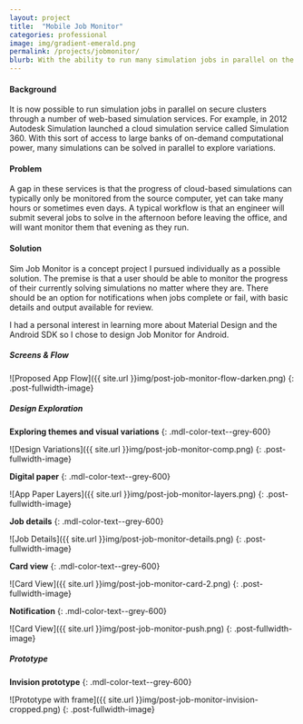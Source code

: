 ```yaml
---
layout: project
title:  "Mobile Job Monitor"
categories: professional
image: img/gradient-emerald.png
permalink: /projects/jobmonitor/
blurb: With the ability to run many simulation jobs in parallel on the cloud, and with each taking up to hours to solve, it is desirable to monitor them on the go. Mobile Job Monitor provides a simple way to check progress and status.
---
```

#### Background

It is now possible to run simulation jobs in parallel on secure clusters through a number of web-based simulation services. For example, in 2012 Autodesk Simulation launched a cloud simulation service called Simulation 360. With this sort of access to large banks of on-demand computational power, many simulations can be solved in parallel to explore variations. 

#### Problem

A gap in these services is that the progress of cloud-based simulations can typically only be monitored from the source computer, yet can take many hours or sometimes even days. A typical workflow is that an engineer will submit several jobs to solve in the afternoon before leaving the office, and will want monitor them that evening as they run. 

#### Solution

Sim Job Monitor is a concept project I pursued individually as a possible solution. The premise is that a user should be able to monitor the progress of their currently solving simulations no matter where they are. There should be an option for notifications when jobs complete or fail, with basic details and output available for review. 

I had a personal interest in learning more about Material Design and the Android SDK so I chose to design Job Monitor for Android.

##### Screens & Flow

![Proposed App Flow]({{ site.url }}img/post-job-monitor-flow-darken.png)
{: .post-fullwidth-image}

##### Design Exploration

**Exploring themes and visual variations**
{: .mdl-color-text--grey-600}

![Design Variations]({{ site.url }}img/post-job-monitor-comp.png)
{: .post-fullwidth-image}

**Digital paper**
{: .mdl-color-text--grey-600}

![App Paper Layers]({{ site.url }}img/post-job-monitor-layers.png)
{: .post-fullwidth-image}

**Job details**
{: .mdl-color-text--grey-600}

![Job Details]({{ site.url }}img/post-job-monitor-details.png)
{: .post-fullwidth-image}

**Card view**
{: .mdl-color-text--grey-600}

![Card View]({{ site.url }}img/post-job-monitor-card-2.png)
{: .post-fullwidth-image}

**Notification**
{: .mdl-color-text--grey-600}

![Card View]({{ site.url }}img/post-job-monitor-push.png)
{: .post-fullwidth-image}

##### Prototype

**Invision prototype**
{: .mdl-color-text--grey-600}

![Prototype with frame]({{ site.url }}img/post-job-monitor-invision-cropped.png)
{: .post-fullwidth-image}

